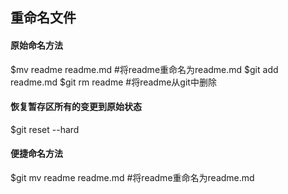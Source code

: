 ## 重命名文件

#### 原始命名方法
$mv readme readme.md  #将readme重命名为readme.md
$git add readme.md
$git rm readme  #将readme从git中删除

#### 恢复暂存区所有的变更到原始状态
$git reset --hard

#### 便捷命名方法
$git mv readme readme.md  #将readme重命名为readme.md
